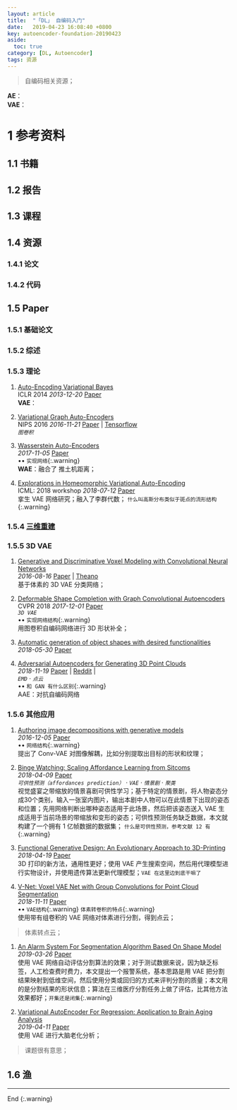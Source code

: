 ```yaml
---
layout: article
title:  "「DL」 自编码入门"
date:   2019-04-23 16:08:40 +0800
key: autoencoder-foundation-20190423
aside:
  toc: true
category: [DL, Autoencoder]
tags: 资源
---
```

>自编码相关资源；   

<!--more-->

**AE**：   
**VAE**：    

# 1 参考资料
## 1.1 书籍


## 1.2 报告


## 1.3 课程

## 1.4 资源
### 1.4.1 论文

### 1.4.2 代码


## 1.5 Paper
### 1.5.1 基础论文


### 1.5.2 综述


### 1.5.3 理论
1. [Auto-Encoding Variational Bayes](http://cn.arxiv.org/abs/1312.6114)   
ICLR 2014 *2013-12-20* [Paper](https://arxiv.org/abs/1312.6114)   
**VAE**：   

1. [Variational Graph Auto-Encoders](http://cn.arxiv.org/abs/1611.07308)   
NIPS 2016 *2016-11-21* [Paper](https://arxiv.org/abs/1611.07308) | [Tensorflow](https://github.com/tkipf/gae)    
*`图卷积`*    

1. [Wasserstein Auto-Encoders](http://cn.arxiv.org/abs/1711.01558)    
*2017-11-05* [Paper](https://arxiv.org/abs/1711.01558)    
$\bullet  \bullet$   `实现网络`{:.warning}    
**WAE**：融合了 推土机距离；   

1. [Explorations in Homeomorphic Variational Auto-Encoding](http://cn.arxiv.org/abs/1807.04689)    
ICML: 2018 workshop *2018-07-12* [Paper](https://arxiv.org/abs/1807.04689)   
挛生 VAE 网络研究；融入了李群代数； `什么叫高斯分布类似于斑点的流形结构`{:.warning}     

### 1.5.4 [三维重建](/cv/3dreconstruction/2019/03/28/foundation.html#22-自编码)   

### 1.5.5 3D VAE
1. [Generative and Discriminative Voxel Modeling with Convolutional Neural Networks](http://cn.arxiv.org/abs/1608.04236)    
*2016-08-16* [Paper](https://arxiv.org/abs/1608.04236) | [Theano](https://github.com/ajbrock/Generative-and-Discriminative-Voxel-Modeling)      
基于体素的 3D VAE 分类网络；   

1. [Deformable Shape Completion with Graph Convolutional Autoencoders](http://cn.arxiv.org/abs/1712.00268)   
CVPR 2018 *2017-12-01* [Paper](https://arxiv.org/abs/1712.00268)   
*`3D VAE`*   
$\bullet  \bullet$   `实现网络结构`{:.warning}    
用图卷积自编码网络进行 3D 形状补全；      

1. [Automatic generation of object shapes with desired functionalities](http://cn.arxiv.org/abs/1805.11984)   
*2018-05-30* [Paper](https://arxiv.org/abs/1805.11984)  

1. [Adversarial Autoencoders for Generating 3D Point Clouds](http://cn.arxiv.org/abs/1811.07605)   
*2018-11-19* [Paper](https://arxiv.org/abs/1811.07605) | [Reddit](https://www.reddit.com/r/MachineLearning/comments/9znzam/r_adversarial_autoencoders_for_generating_3d/) |     
*`EMD` · `点云`*    
$\bullet  \bullet$   `和 GAN 有什么区别`{:.warning}    
AAE：对抗自编码网络    

### 1.5.6 其他应用
1. [Authoring image decompositions with generative models](http://cn.arxiv.org/abs/1612.01479)    
*2016-12-05* [Paper](https://arxiv.org/abs/1612.01479)   
$\bullet  \bullet$   `网络结构`{:.warning}    
提出了 Conv-VAE 对图像解耦，比如分别提取出目标的形状和纹理；    

1. [Binge Watching: Scaling Affordance Learning from Sitcoms](http://cn.arxiv.org/abs/1804.03080)    
*2018-04-09* [Paper](https://arxiv.org/abs/1804.03080)   
*`可供性预测（affordances prediction）` · `VAE` · `情景剧` · `聚类`*   
视觉盛宴之带缩放的情景喜剧可供性学习；基于特定的情景剧，将人物姿态分成30个类别，输入一张室内图片，输出本剧中人物可以在此情景下出现的姿态和位置；先用网络判断出哪种姿态适用于此场景，然后把该姿态送入 VAE 生成适用于当前场景的带缩放和变形的姿态；可供性预测任务缺乏数据，本文就构建了一个拥有 1 亿帧数据的数据集； `什么是可供性预测，参考文献 12 有`{:.warning}      

1. [Functional Generative Design: An Evolutionary Approach to 3D-Printing](http://cn.arxiv.org/abs/1804.07284)   
*2018-04-19* [Paper](https://arxiv.org/abs/1804.07284)    
3D 打印的新方法，通用性更好；使用 VAE 产生搜索空间，然后用代理模型进行实物设计，并使用遗传算法更新代理模型；`VAE 在这里边到底干嘛了`   

1. [V-Net: Voxel VAE Net with Group Convolutions for Point Cloud Segmentation](http://cn.arxiv.org/abs/1811.04337)   
*2018-11-11* [Paper](https://arxiv.org/abs/1811.04337)    
$\bullet  \bullet$   `VAE结构`{:.warning} `体素转卷积的特点`{:.warning}    
使用带有组卷积的 VAE 网络对体素进行分割，得到点云；    
>体素转点云；   

1. [An Alarm System For Segmentation Algorithm Based On Shape Model](http://cn.arxiv.org/abs/1903.10645)    
*2019-03-26* [Paper](https://arxiv.org/abs/1903.10645)    
使用 VAE 网络自动评估分割算法的效果；对于测试数据来说，因为缺乏标签，人工检查费时费力，本文提出一个报警系统，基本思路是用 VAE 把分割结果映射到低维空间，然后使用分类或回归的方式来评判分割的质量；本文用的是分割结果的形状信息；算法在三维医疗分割任务上做了评估，比其他方法效果都好；`开集还是闭集`{:.warning}        

1. [Variational AutoEncoder For Regression: Application to Brain Aging Analysis](http://cn.arxiv.org/abs/1904.05948)   
*2019-04-11* [Paper](https://arxiv.org/abs/1904.05948)    
使用 VAE 进行大脑老化分析；    
>课题很有意思；    

## 1.6 渔

-------------------  
End
{:.warning}  
